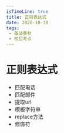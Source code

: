 ```yaml
---
isTimeLine: true
title: 正则表达式
date: 2020-10-30
tags:
 - 备战春秋
 - 校招考点
---
```

# 正则表达式
* 匹配电话
* 匹配邮件
* 提取url
* 模板字符串
* replace方法
* 修饰符
